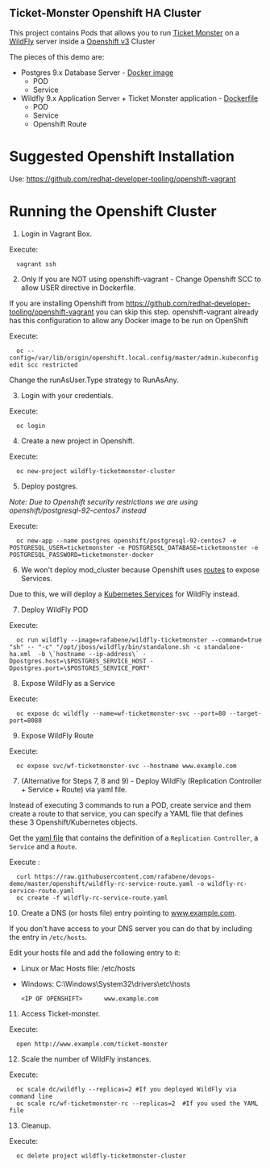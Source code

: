 Ticket-Monster Openshift HA Cluster
--------------------------------


This project contains Pods that allows you to run [Ticket Monster](http://www.jboss.org/ticket-monster/) on a [WildFly](http://www.wildfly.org) server inside a [Openshift v3](https://www.openshift.org/) Cluster

The pieces of this demo are:

- Postgres 9.x Database Server - [Docker image](https://hub.docker.com/r/openshift/postgresql-92-centos7/)
    - POD
    - Service
- Wildfly 9.x Application Server + Ticket Monster application - [Dockerfile](../Dockerfiles/ticketmonster/Dockerfile)
    - POD
    - Service
    - Openshift Route
    
Suggested Openshift Installation
================================

Use: https://github.com/redhat-developer-tooling/openshift-vagrant

Running the Openshift Cluster
==============================

1. Login in Vagrant Box.

  Execute:

      vagrant ssh


2. Only If you are NOT using openshift-vagrant - Change Openshift SCC to allow USER directive in Dockerfile.

  If you are installing Openshift from https://github.com/redhat-developer-tooling/openshift-vagrant you can skip this step. openshift-vagrant already has this configuration to allow any Docker image to be run on OpenShift 

  Execute:
  
      oc --config=/var/lib/origin/openshift.local.config/master/admin.kubeconfig edit scc restricted

  Change the runAsUser.Type strategy to RunAsAny. 

3. Login with your credentials.

  Execute:
  
      oc login

4. Create a new project in Openshift.

  Execute:

      oc new-project wildfly-ticketmonster-cluster

5. Deploy postgres.

  _Note: Due to Openshift security restrictions we are using openshift/postgresql-92-centos7 instead_

  Execute:
  
      oc new-app --name postgres openshift/postgresql-92-centos7 -e POSTGRESQL_USER=ticketmonster -e POSTGRESQL_DATABASE=ticketmonster -e POSTGRESQL_PASSWORD=ticketmonster-docker

6. We won't deploy mod_cluster because Openshift uses [routes](https://docs.openshift.com/enterprise/3.0/architecture/core_concepts/routes.html) to expose Services.

  Due to this, we will deploy a [Kubernetes Services](https://docs.openshift.com/enterprise/3.0/architecture/core_concepts/pods_and_services.html#services) for WildFly instead.
  
7. Deploy WildFly POD

  Execute:
  
      oc run wildfly --image=rafabene/wildfly-ticketmonster --command=true "sh" -- "-c" "/opt/jboss/wildfly/bin/standalone.sh -c standalone-ha.xml  -b \`hostname --ip-address\` -Dpostgres.host=\$POSTGRES_SERVICE_HOST -Dpostgres.port=\$POSTGRES_SERVICE_PORT"

8. Expose WildFly as a Service

  Execute:
  
      oc expose dc wildfly --name=wf-ticketmonster-svc --port=80 --target-port=8080

9. Expose WildFly Route

  Execute:
  
      oc expose svc/wf-ticketmonster-svc --hostname www.example.com


7. (Alternative for Steps 7, 8 and 9) - Deploy WildFly (Replication Controller + Service + Route) via yaml file.

  Instead of executing 3 commands to run a POD, create service and them create a route to that service, you can specify a YAML file that defines these 3 Openshift/Kubernetes objects.

  Get the [yaml file](https://github.com/rafabene/devops-demo/blob/master/openshift/wildfly-rc-service-route.yaml) that contains the definition of a `Replication Controller`, a `Service` and a `Route`.
  
  Execute :
  
      curl https://raw.githubusercontent.com/rafabene/devops-demo/master/openshift/wildfly-rc-service-route.yaml -o wildfly-rc-service-route.yaml    
      oc create -f wildfly-rc-service-route.yaml

10. Create a DNS (or hosts file) entry pointing to www.example.com.

  If you don't have access to your DNS server you can do that by including the entry in `/etc/hosts`.
  
  Edit your hosts file and add the following entry to it:
  
  - Linux or Mac Hosts file: /etc/hosts
  - Windows: C:\Windows\System32\drivers\etc\hosts
  
        <IP OF OPENSHIFT>      www.example.com


11. Access Ticket-monster.

  Execute:
  
      open http://www.example.com/ticket-monster



12. Scale the number of WildFly instances.

  Execute:
  
      oc scale dc/wildfly --replicas=2 #If you deployed WildFly via command line
      oc scale rc/wf-ticketmonster-rc --replicas=2  #If you used the YAML file

13. Cleanup.

  Execute:
  
      oc delete project wildfly-ticketmonster-cluster
